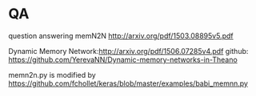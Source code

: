 # QA
question answering
memN2N http://arxiv.org/pdf/1503.08895v5.pdf

Dynamic Memory Network:http://arxiv.org/pdf/1506.07285v4.pdf
github: https://github.com/YerevaNN/Dynamic-memory-networks-in-Theano

memn2n.py is modified by https://github.com/fchollet/keras/blob/master/examples/babi_memnn.py
